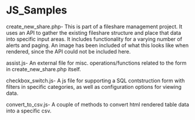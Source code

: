 # JS_Samples

create_new_share.php- This is part of a fileshare management project. It uses an API to gather the existing fileshare structure
and place that data into specific input areas. It includes functionality for a varying number of alerts and paging. An image has been
included of what this looks like when rendered, since the API could not be included here.

assist.js- An external file for misc. operations/functions related to the form in create_new_share.php itself.

checkbox_switch.js- A js file for supporting a SQL contstruction form with filters in specific categories, as well
as configuration options for viewing data.

convert_to_csv.js- A couple of methods to convert html rendered table data into a specific csv.
